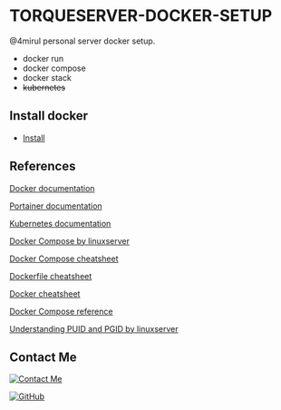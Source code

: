 # TORQUESERVER-DOCKER-SETUP

@4mirul personal server docker setup.

- docker run
- docker compose
- docker stack
- ~~kubernetes~~

## Install docker

- [Install](https://docs.docker.com/engine/install/)

## References

[Docker documentation](https://docs.docker.com/)

[Portainer documentation](https://docs.portainer.io/)

[Kubernetes documentation](https://kubernetes.io/docs/home/)

[Docker Compose by linuxserver](https://docs.linuxserver.io/general/docker-compose)

[Docker Compose cheatsheet](https://devhints.io/docker-compose)

[Dockerfile cheatsheet](https://devhints.io/dockerfile)

[Docker cheatsheet](https://dockerlabs.collabnix.com/docker/cheatsheet/)

[Docker Compose reference](https://docs.docker.com/compose/reference/)

[Understanding PUID and PGID by linuxserver](https://docs.linuxserver.io/general/understanding-puid-and-pgid)

## Contact Me

[![Contact Me](https://img.icons8.com/external-sbts2018-solid-sbts2018/58/external-me-basic-ui-elements-2.3-sbts2018-solid-sbts2018.png)](mailto:admin@4mirul.com)

[![GitHub](https://img.shields.io/github/followers/4mirul?style=social)](https://github.com/4mirul)